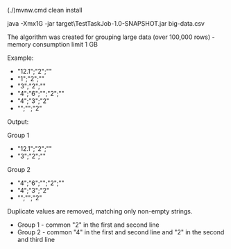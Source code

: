 (./)mvnw.cmd clean install

java -Xmx1G -jar target\TestTaskJob-1.0-SNAPSHOT.jar big-data.csv

The algorithm was created for grouping large data (over 100,000 rows) - memory consumption limit 1 GB

Example:

- "12.1";"2";""
- "1";"2";""
- "3";"2";""
- "4";"6";"";"2";""
- "4";"3";"2"
- "";"";"2"

Output:

Group 1
- "12.1";"2";""
- "3";"2";""

Group 2
- "4";"6";"";"2";""
- "4";"3";"2"
- "";"";"2"

Duplicate values are removed, matching only non-empty strings.
- Group 1 - common "2" in the first and second line
- Group 2 - common "4" in the first and second line and "2" in the second and third line
